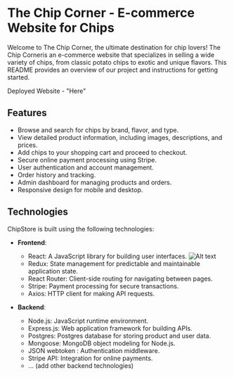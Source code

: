 # The Chip Corner - E-commerce Website for Chips

Welcome to The Chip Corner, the ultimate destination for chip lovers! The Chip Corneris an e-commerce website that specializes in selling a wide variety of chips, from classic potato chips to exotic and unique flavors. This README provides an overview of our project and instructions for getting started.

Deployed Website - "Here"

## Features

- Browse and search for chips by brand, flavor, and type.
- View detailed product information, including images, descriptions, and prices.
- Add chips to your shopping cart and proceed to checkout.
- Secure online payment processing using Stripe.
- User authentication and account management.
- Order history and tracking.
- Admin dashboard for managing products and orders.
- Responsive design for mobile and desktop.

## Technologies

ChipStore is built using the following technologies:

- **Frontend**:
  - React: A JavaScript library for building user interfaces. ![Alt text](https://www.google.com/imgres?imgurl=https%3A%2F%2Fwww.angleritech.com%2Fwp-content%2Fuploads%2F2020%2F10%2Freactjs-web-development-company.png&tbnid=d-keHrRX7mEywM&vet=12ahUKEwjo24yu1O-BAxU9I0QIHdd7AgoQMygbegUIARCyAQ..i&imgrefurl=https%3A%2F%2Fwww.angleritech.com%2Ftechnologies%2Fopen-source%2Freactjs%2F&docid=qmnqXb_kl3RppM&w=315&h=256&q=React%20js&ved=2ahUKEwjo24yu1O-BAxU9I0QIHdd7AgoQMygbegUIARCyAQ)
  - Redux: State management for predictable and maintainable application state.
  - React Router: Client-side routing for navigating between pages.
  - Stripe: Payment processing for secure transactions.
  - Axios: HTTP client for making API requests.
 

- **Backend**:
  - Node.js: JavaScript runtime environment.
  - Express.js: Web application framework for building APIs.
  - Postgres: Postgres database for storing product and user data.
  - Mongoose: MongoDB object modeling for Node.js.
  - JSON webtoken : Authentication middleware.
  - Stripe API: Integration for online payments.
  - ... (add other backend technologies)


